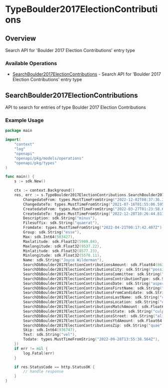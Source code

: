 # TypeBoulder2017ElectionContributions

## Overview

Search API for 'Boulder 2017 Election Contributions' entry type

### Available Operations

* [SearchBoulder2017ElectionContributions](#searchboulder2017electioncontributions) - Search API for 'Boulder 2017 Election Contributions' entry type

## SearchBoulder2017ElectionContributions

API to search for entries of type Boulder 2017 Election Contributions

### Example Usage

```go
package main

import(
	"context"
	"log"
	"openapi"
	"openapi/pkg/models/operations"
	"openapi/pkg/types"
)

func main() {
    s := sdk.New()

    ctx := context.Background()
    res, err := s.TypeBoulder2017ElectionContributions.SearchBoulder2017ElectionContributions(ctx, operations.SearchBoulder2017ElectionContributionsRequest{
        ChangedateFrom: types.MustTimeFromString("2022-12-02T08:37:36.325Z"),
        ChangedateTo: types.MustTimeFromString("2021-07-16T01:55:06.595Z"),
        CreatedateFrom: types.MustTimeFromString("2022-03-27T01:23:58.638Z"),
        CreatedateTo: types.MustTimeFromString("2022-12-28T10:26:44.811Z"),
        Description: sdk.String("minus"),
        Filesuffix: sdk.String("quaerat"),
        Fromdate: types.MustTimeFromString("2022-04-21T00:17:42.407Z"),
        Group: sdk.String("esse"),
        Max: sdk.Int64(503427),
        Maxlatitude: sdk.Float32(5909.84),
        Maxlongitude: sdk.Float32(9537.22),
        Minlatitude: sdk.Float32(8577.23),
        Minlongitude: sdk.Float32(5578.11),
        Name: sdk.String("Joyce Wilderman"),
        SearchDbBoulder2017ElectionContributionsAmount: sdk.Float64(8630.23),
        SearchDbBoulder2017ElectionContributionsCity: sdk.String("possimus"),
        SearchDbBoulder2017ElectionContributionsCommittee: sdk.String("quia"),
        SearchDbBoulder2017ElectionContributionsContributionType: sdk.String("eveniet"),
        SearchDbBoulder2017ElectionContributionsDate: sdk.String("asperiores"),
        SearchDbBoulder2017ElectionContributionsFirstName: sdk.String("facere"),
        SearchDbBoulder2017ElectionContributionsFromCandidate: sdk.String("veritatis"),
        SearchDbBoulder2017ElectionContributionsLastName: sdk.String("consequuntur"),
        SearchDbBoulder2017ElectionContributionsLocation: sdk.String("quasi"),
        SearchDbBoulder2017ElectionContributionsMatchAmount: sdk.Float64(6288.99),
        SearchDbBoulder2017ElectionContributionsState: sdk.String("culpa"),
        SearchDbBoulder2017ElectionContributionsStreet: sdk.String("aliquid"),
        SearchDbBoulder2017ElectionContributionsYtdAmount: sdk.Float64(9492.98),
        SearchDbBoulder2017ElectionContributionsZip: sdk.String("quae"),
        Skip: sdk.Int64(936747),
        Text: sdk.String("vel"),
        Todate: types.MustTimeFromString("2022-09-28T13:55:38.564Z"),
    })
    if err != nil {
        log.Fatal(err)
    }

    if res.StatusCode == http.StatusOK {
        // handle response
    }
}
```
